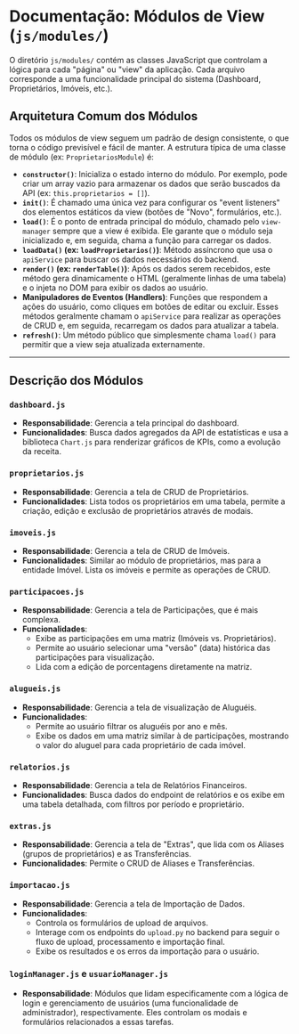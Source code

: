 # Documentação: Módulos de View (`js/modules/`)

O diretório `js/modules/` contém as classes JavaScript que controlam a lógica para cada "página" ou "view" da aplicação. Cada arquivo corresponde a uma funcionalidade principal do sistema (Dashboard, Proprietários, Imóveis, etc.).

## Arquitetura Comum dos Módulos

Todos os módulos de view seguem um padrão de design consistente, o que torna o código previsível e fácil de manter. A estrutura típica de uma classe de módulo (ex: `ProprietariosModule`) é:

-   **`constructor()`**: Inicializa o estado interno do módulo. Por exemplo, pode criar um array vazio para armazenar os dados que serão buscados da API (ex: `this.proprietarios = []`).
-   **`init()`**: É chamado uma única vez para configurar os "event listeners" dos elementos estáticos da view (botões de "Novo", formulários, etc.).
-   **`load()`**: É o ponto de entrada principal do módulo, chamado pelo `view-manager` sempre que a view é exibida. Ele garante que o módulo seja inicializado e, em seguida, chama a função para carregar os dados.
-   **`loadData()` (ex: `loadProprietarios()`)**: Método assíncrono que usa o `apiService` para buscar os dados necessários do backend.
-   **`render()` (ex: `renderTable()`)**: Após os dados serem recebidos, este método gera dinamicamente o HTML (geralmente linhas de uma tabela) e o injeta no DOM para exibir os dados ao usuário.
-   **Manipuladores de Eventos (Handlers)**: Funções que respondem a ações do usuário, como cliques em botões de editar ou excluir. Esses métodos geralmente chamam o `apiService` para realizar as operações de CRUD e, em seguida, recarregam os dados para atualizar a tabela.
-   **`refresh()`**: Um método público que simplesmente chama `load()` para permitir que a view seja atualizada externamente.

---

## Descrição dos Módulos

### `dashboard.js`
-   **Responsabilidade**: Gerencia a tela principal do dashboard.
-   **Funcionalidades**: Busca dados agregados da API de estatísticas e usa a biblioteca `Chart.js` para renderizar gráficos de KPIs, como a evolução da receita.

### `proprietarios.js`
-   **Responsabilidade**: Gerencia a tela de CRUD de Proprietários.
-   **Funcionalidades**: Lista todos os proprietários em uma tabela, permite a criação, edição e exclusão de proprietários através de modais.

### `imoveis.js`
-   **Responsabilidade**: Gerencia a tela de CRUD de Imóveis.
-   **Funcionalidades**: Similar ao módulo de proprietários, mas para a entidade Imóvel. Lista os imóveis e permite as operações de CRUD.

### `participacoes.js`
-   **Responsabilidade**: Gerencia a tela de Participações, que é mais complexa.
-   **Funcionalidades**:
    -   Exibe as participações em uma matriz (Imóveis vs. Proprietários).
    -   Permite ao usuário selecionar uma "versão" (data) histórica das participações para visualização.
    -   Lida com a edição de porcentagens diretamente na matriz.

### `alugueis.js`
-   **Responsabilidade**: Gerencia a tela de visualização de Aluguéis.
-   **Funcionalidades**:
    -   Permite ao usuário filtrar os aluguéis por ano e mês.
    -   Exibe os dados em uma matriz similar à de participações, mostrando o valor do aluguel para cada proprietário de cada imóvel.

### `relatorios.js`
-   **Responsabilidade**: Gerencia a tela de Relatórios Financeiros.
-   **Funcionalidades**: Busca dados do endpoint de relatórios e os exibe em uma tabela detalhada, com filtros por período e proprietário.

### `extras.js`
-   **Responsabilidade**: Gerencia a tela de "Extras", que lida com os Aliases (grupos de proprietários) e as Transferências.
-   **Funcionalidades**: Permite o CRUD de Aliases e Transferências.

### `importacao.js`
-   **Responsabilidade**: Gerencia a tela de Importação de Dados.
-   **Funcionalidades**:
    -   Controla os formulários de upload de arquivos.
    -   Interage com os endpoints do `upload.py` no backend para seguir o fluxo de upload, processamento e importação final.
    -   Exibe os resultados e os erros da importação para o usuário.

### `loginManager.js` e `usuarioManager.js`
-   **Responsabilidade**: Módulos que lidam especificamente com a lógica de login e gerenciamento de usuários (uma funcionalidade de administrador), respectivamente. Eles controlam os modais e formulários relacionados a essas tarefas.

